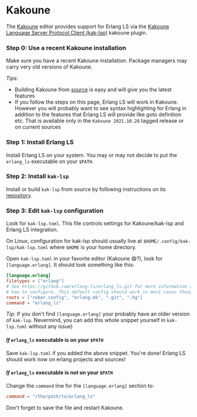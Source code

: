 # Kakoune

The [Kakoune](https://kakoune.org/) editor provides support for Erlang LS via the [Kakoune Language Server Protocol Client (kak-lsp)](https://github.com/kak-lsp/kak-lsp) kakoune plugin.

### Step 0: Use a recent Kakoune installation

Make sure you have a recent Kakoune installation. Package managers may carry very old versions of Kakoune. 

_Tips_: 
- Building Kakoune from [source](https://github.com/mawww/kakoune) is easy and will give you the latest features
- If you follow the steps on this page, Erlang LS will work in Kakoune. However you will probably want to see syntax highlighting for Erlang in addition to the features that Erlang LS will provide like goto definition etc. That is available only in the `Kakoune 2021.10.28` tagged release or on current sources

### Step 1: Install Erlang LS

Install Erlang LS on your system. You may or may not decide to put the `erlang_ls` executable on your `$PATH`.

### Step 2: Install `kak-lsp`

Install or build `kak-lsp` from source by following instructions on its [repository](https://github.com/kak-lsp/kak-lsp).

### Step 3: Edit `kak-lsp` configuration

Look for `kak-lsp.toml`. This file controls settings for Kakoune/kak-lsp and Erlang LS integration. 

On Linux, configuration for kak-lsp should usually live at `$HOME/.config/kak-lsp/kak-lsp.toml` where `$HOME` is your home directory. 

Open `kak-lsp.toml` in your favorite editor (Kakoune 😄?), look for `[language.erlang]`. It should look something like this:

```toml
[language.erlang]
filetypes = ["erlang"]
# See https://github.com/erlang-ls/erlang_ls.git for more information and
# how to configure. This default config should work in most cases though.
roots = ["rebar.config", "erlang.mk", ".git", ".hg"]
command = "erlang_ls"
```

_Tip:_ If you don't find `[language.erlang]` your probably have an older version of `kak-lsp`. Nevermind, you can add this whole snippet yourself in `kak-lsp.toml` without any issue)

#### _If_ `erlang_ls` executable is on your `$PATH`

Save `kak-lsp.toml` if you added the above snippet. You're done! Erlang LS should work now on erlang projects and sources!

#### _If_ `erlang_ls` executable is _not_ on your `$PATH`

Change the `command` line for the `[language.erlang]` section to:

```toml
command = "/the/path/to/erlang_ls"
```

Don't forget to save the file and restart Kakoune.
